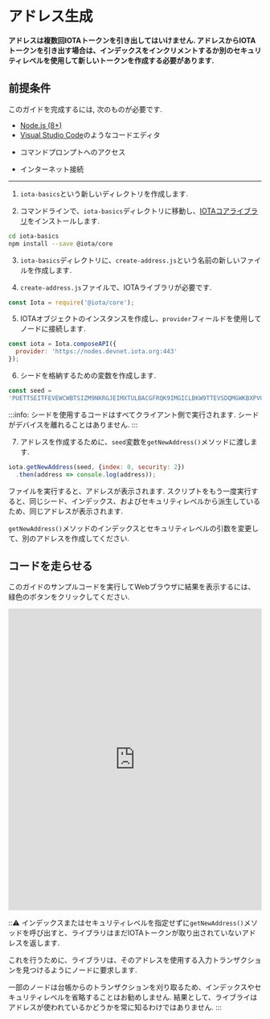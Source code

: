 # アドレス生成
<!-- # Create an address -->

**アドレスは複数回IOTAトークンを引き出してはいけません. アドレスからIOTAトークンを引き出す場合は、インデックスをインクリメントするか別のセキュリティレベルを使用して新しいトークンを作成する必要があります.**
<!-- **Addresses must not be withdrawn from more than once. If you withdraw IOTA tokens from an address, you must create a new one by incrementing the index or using a different security level.** -->

## 前提条件
<!-- ## Prerequisites -->

このガイドを完成するには, 次のものが必要です.
<!-- To complete this guide, you need the following: -->

* [Node.js (8+)](https://nodejs.org/en/)
* [Visual Studio Code](https://code.visualstudio.com/Download)のようなコードエディタ
<!-- * A code editor such as [Visual Studio Code](https://code.visualstudio.com/Download) -->
* コマンドプロンプトへのアクセス
<!-- * Access to a command prompt -->
* インターネット接続
<!-- * An Internet connection -->

---

1. `iota-basics`という新しいディレクトリを作成します.
<!-- 1. Create a new directory called `iota-basics` -->

2. コマンドラインで、`iota-basics`ディレクトリに移動し、[IOTAコアライブラリ](https://github.com/iotaledger/iota.js/tree/next/packages/core)をインストールします.
<!-- 2. In the command line, change into the `iota-basics` directory, and install the [IOTA core library](https://github.com/iotaledger/iota.js/tree/next/packages/core) -->

  ```bash
  cd iota-basics
  npm install --save @iota/core
  ```

3. `iota-basics`ディレクトリに、`create-address.js`という名前の新しいファイルを作成します.
<!-- 3. In the `iota-basics` directory, create a new file called `create-address.js` -->

4. `create-address.js`ファイルで、IOTAライブラリが必要です.
<!-- 4. In the `create-address.js` file, require the IOTA libraries -->

  ```js
  const Iota = require('@iota/core');
  ```

5. IOTAオブジェクトのインスタンスを作成し、`provider`フィールドを使用してノードに接続します.
<!-- 5. Create an instance of the IOTA object and use the `provider` field to connect to a node -->

  ```js
  const iota = Iota.composeAPI({
    provider: 'https://nodes.devnet.iota.org:443'
  });
  ```

6. シードを格納するための変数を作成します.
<!-- 6. Create a variable to store a seed -->

  ```js
  const seed =
  'PUETTSEITFEVEWCWBTSIZM9NKRGJEIMXTULBACGFRQK9IMGICLBKW9TTEVSDQMGWKBXPVCBMMCXWMNPDX';
  ```

  :::info:
  シードを使用するコードはすべてクライアント側で実行されます. シードがデバイスを離れることはありません.
  :::
  <!-- :::info: -->
  <!-- Any code that uses a seed is executed on the client side. Your seed never leaves your device. -->
  <!-- ::: -->

7. アドレスを作成するために、`seed`変数を`getNewAddress()`メソッドに渡します.
<!-- 7. Pass the `seed` variable to the `getNewAddress()` method to create an address -->

  ```js
  iota.getNewAddress(seed, {index: 0, security: 2})
    .then(address => console.log(address));
  ```

  ファイルを実行すると、アドレスが表示されます. スクリプトをもう一度実行すると、同じシード、インデックス、およびセキュリティレベルから派生しているため、同じアドレスが表示されます.
  <!-- When you execute the file, you should see an address. If you execute the script again, you'll see the same address because its derived from the same seed, index and security level. -->

`getNewAddress()`メソッドのインデックスとセキュリティレベルの引数を変更して、別のアドレスを作成してください.
<!-- Try changing the index and security level arguments in the `getNewAddress()` method to create a different address. -->

## コードを走らせる
<!-- ## Run the code -->

このガイドのサンプルコードを実行してWebブラウザに結果を表示するには、緑色のボタンをクリックしてください.
<!-- Click the green button to run the sample code in this guide and see the results in the web browser. -->

<iframe height="600px" width="100%" src="https://repl.it/@jake91/Create-an-address?lite=true" scrolling="no" frameborder="no" allowtransparency="true" allowfullscreen="true" sandbox="allow-forms allow-pointer-lock allow-popups allow-same-origin allow-scripts allow-modals"></iframe>

:::warning:
インデックスまたはセキュリティレベルを指定せずに`getNewAddress()`メソッドを呼び出すと、ライブラリはまだIOTAトークンが取り出されていないアドレスを返します.

これを行うために、ライブラリは、そのアドレスを使用する入力トランザクションを見つけるようにノードに要求します.

一部のノードは台帳からのトランザクションを刈り取るため、インデックスやセキュリティレベルを省略することはお勧めしません. 結果として、ライブライはアドレスが使われているかどうかを常に知るわけではありません.
:::
<!-- :::warning: -->
<!-- If you call the `getNewAddress()` method without the index or security level, the library will return an address from which you haven't yet withdrawn. -->
<!--  -->
<!-- To do this, the library asks the node to find input transactions that use the address. -->
<!--  -->
<!-- We don't recommend omitting the index or security level because some nodes prune transactions from their ledgers. As a result, the library won't always know if an address is spent. -->
<!-- ::: -->
